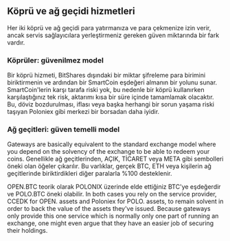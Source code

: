 ## Köprü ve ağ geçidi hizmetleri

Her iki köprü ve ağ geçidi para yatırmanıza ve para çekmenize izin verir, ancak servis sağlayıcılara yerleştirmeniz gereken güven miktarında bir fark vardır.

### Köprüler: güvenilmez model

Bir köprü hizmeti, BitShares dışındaki bir miktar şifreleme para birimini biriktirmenin ve ardından bir SmartCoin eşdeğeri almanın bir yolunu sunar. SmartCoin'lerin karşı tarafa riski yok, bu nedenle bir köprü kullanırken karşılaştığınız tek risk, aktarımı kısa bir süre içinde tamamlamak olacaktır. Bu, döviz bozdurulması, iflası veya başka herhangi bir sorun yaşama riski taşıyan Poloniex gibi merkezi bir borsadan daha iyidir.

### Ağ geçitleri: güven temelli model

Gateways are basically equivalent to the standard exchange model where you depend on the solvency of the exchange to be able to redeem your coins. Genellikle ağ geçitlerinden, AÇIK, TİCARET veya META gibi sembolleri öneki olan öğeler çıkarılır. Bu varlıklar, gerçek BTC, ETH veya kişilerin ağ geçitlerinde biriktirdikleri diğer paralarla %100 desteklenir.

OPEN.BTC teorik olarak POLONIX üzerinde elde ettiğiniz BTC'ye eşdeğerdir ve POLO.BTC öneki olabilir. In both cases you rely on the service provider, CCEDK for OPEN. assets and Poloniex for POLO. assets, to remain solvent in order to back the value of the assets they've issued. Because gateways only provide this one service which is normally only one part of running an exchange, one might even argue that they have an easier job of securing their holdings.